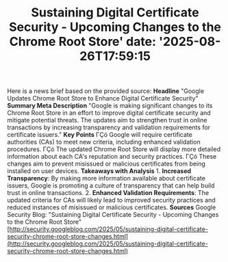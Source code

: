 ﻿---
title: "Sustaining Digital Certificate Security - Upcoming Changes to the Chrome Root Store'
date: '2025-08-26T17:59:15"
category: "Markets"
summary: ""
slug: "sustaining digital certificate security  upcoming changes to"
source_urls:
  - "http://security.googleblog.com/2025/05/sustaining-digital-certificate-security-chrome-root-store-changes.html"
seo:
  title: "Sustaining Digital Certificate Security - Upcoming Changes to the Chrome Root Store | Hash n Hedge'
  description: '"
  keywords: ["news", "markets", "brief"]
---
Here is a news brief based on the provided source:  **Headline** "Google Updates Chrome Root Store to Enhance Digital Certificate Security"  **Summary Meta Description** "Google is making significant changes to its Chrome Root Store in an effort to improve digital certificate security and mitigate potential threats. The updates aim to strengthen trust in online transactions by increasing transparency and validation requirements for certificate issuers."  **Key Points**  ΓÇó Google will require certificate authorities (CAs) to meet new criteria, including enhanced validation procedures. ΓÇó The updated Chrome Root Store will display more detailed information about each CA's reputation and security practices. ΓÇó These changes aim to prevent misissued or malicious certificates from being installed on user devices.  **Takeaways with Analysis**  1. **Increased Transparency**: By making more information available about certificate issuers, Google is promoting a culture of transparency that can help build trust in online transactions. 2. **Enhanced Validation Requirements**: The updated criteria for CAs will likely lead to improved security practices and reduced instances of misissued or malicious certificates.  **Sources** Google Security Blog: "Sustaining Digital Certificate Security - Upcoming Changes to the Chrome Root Store" [http://security.googleblog.com/2025/05/sustaining-digital-certificate-security-chrome-root-store-changes.html](http://security.googleblog.com/2025/05/sustaining-digital-certificate-security-chrome-root-store-changes.html) 
